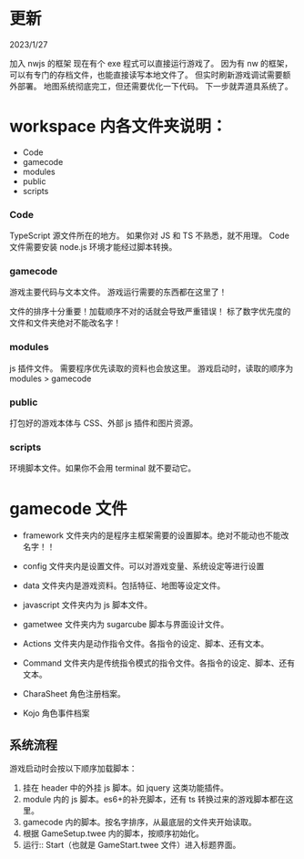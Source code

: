 # 更新

2023/1/27

加入 nwjs 的框架
现在有个 exe 程式可以直接运行游戏了。
因为有 nw 的框架，可以有专门的存档文件，也能直接读写本地文件了。
但实时刷新游戏调试需要额外部署。
地图系统彻底完工，但还需要优化一下代码。
下一步就弄道具系统了。

# workspace 内各文件夹说明：

-  Code
-  gamecode
-  modules
-  public
-  scripts

### Code

TypeScript 源文件所在的地方。
如果你对 JS 和 TS 不熟悉，就不用理。
Code 文件需要安装 node.js 环境才能经过脚本转换。

### gamecode

游戏主要代码与文本文件。
游戏运行需要的东西都在这里了！

文件的排序十分重要！加载顺序不对的话就会导致严重错误！
标了数字优先度的文件和文件夹绝对不能改名字！

### modules

js 插件文件。
需要程序优先读取的资料也会放这里。
游戏启动时，读取的顺序为 modules > gamecode

### public

打包好的游戏本体与 CSS、外部 js 插件和图片资源。

### scripts

环境脚本文件。如果你不会用 terminal 就不要动它。

# gamecode 文件

-  framework
   文件夹内的是程序主框架需要的设置脚本。绝对不能动也不能改名字！！

-  config
   文件夹内是设置文件。可以对游戏变量、系统设定等进行设置

-  data
   文件夹内是游戏资料。包括特征、地图等设定文件。

-  javascript
   文件夹内为 js 脚本文件。

-  gametwee
   文件夹内为 sugarcube 脚本与界面设计文件。

-  Actions
   文件夹内是动作指令文件。各指令的设定、脚本、还有文本。

-  Command
   文件夹内是传统指令模式的指令文件。各指令的设定、脚本、还有文本。

-  CharaSheet
   角色注册档案。

-  Kojo
   角色事件档案

## 系统流程

游戏启动时会按以下顺序加载脚本：

1. 挂在 header 中的外挂 js 脚本。如 jquery 这类功能插件。
2. module 内的 js 脚本。es6+的补充脚本，还有 ts 转换过来的游戏脚本都在这里。
3. gamecode 内的脚本。按名字排序，从最底层的文件夹开始读取。
4. 根据 GameSetup.twee 内的脚本，按顺序初始化。
5. 运行:: Start（也就是 GameStart.twee 文件）进入标题界面。
